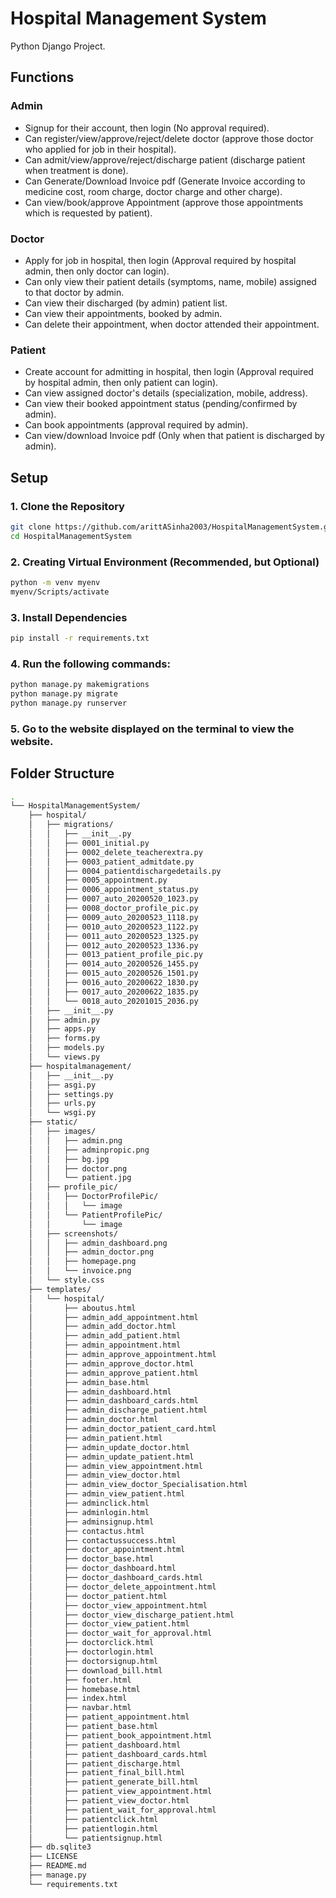 # Hospital Management System

Python Django Project.

## Functions

### Admin

- Signup for their account, then login (No approval required).
- Can register/view/approve/reject/delete doctor (approve those doctor who applied for job in their hospital).
- Can admit/view/approve/reject/discharge patient (discharge patient when treatment is done).
- Can Generate/Download Invoice pdf (Generate Invoice according to medicine cost, room charge, doctor charge and other charge).
- Can view/book/approve Appointment (approve those appointments which is requested by patient).

### Doctor

- Apply for job in hospital, then login (Approval required by hospital admin, then only doctor can login).
- Can only view their patient details (symptoms, name, mobile) assigned to that doctor by admin.
- Can view their discharged (by admin) patient list.
- Can view their appointments, booked by admin.
- Can delete their appointment, when doctor attended their appointment.

### Patient

- Create account for admitting in hospital, then login (Approval required by hospital admin, then only patient can login).
- Can view assigned doctor's details (specialization, mobile, address).
- Can view their booked appointment status (pending/confirmed by admin).
- Can book appointments (approval required by admin).
- Can view/download Invoice pdf (Only when that patient is discharged by admin).

## Setup

### 1. Clone the Repository
```bash
git clone https://github.com/arittASinha2003/HospitalManagementSystem.git
cd HospitalManagementSystem
```

### 2. Creating Virtual Environment (Recommended, but Optional)
```bash
python -m venv myenv
myenv/Scripts/activate
```

### 3. Install Dependencies
```bash
pip install -r requirements.txt
```

### 4. Run the following commands:
```bash
python manage.py makemigrations
python manage.py migrate
python manage.py runserver
```

### 5. Go to the website displayed on the terminal to view the website.

## Folder Structure

```bash
.
└── HospitalManagementSystem/
    ├── hospital/
    │   ├── migrations/
    │   │   ├── __init__.py
    │   │   ├── 0001_initial.py
    │   │   ├── 0002_delete_teacherextra.py
    │   │   ├── 0003_patient_admitdate.py
    │   │   ├── 0004_patientdischargedetails.py
    │   │   ├── 0005_appointment.py
    │   │   ├── 0006_appointment_status.py
    │   │   ├── 0007_auto_20200520_1023.py
    │   │   ├── 0008_doctor_profile_pic.py
    │   │   ├── 0009_auto_20200523_1118.py
    │   │   ├── 0010_auto_20200523_1122.py
    │   │   ├── 0011_auto_20200523_1325.py
    │   │   ├── 0012_auto_20200523_1336.py
    │   │   ├── 0013_patient_profile_pic.py
    │   │   ├── 0014_auto_20200526_1455.py
    │   │   ├── 0015_auto_20200526_1501.py
    │   │   ├── 0016_auto_20200622_1830.py
    │   │   ├── 0017_auto_20200622_1835.py
    │   │   └── 0018_auto_20201015_2036.py
    │   ├── __init__.py
    │   ├── admin.py
    │   ├── apps.py
    │   ├── forms.py
    │   ├── models.py
    │   └── views.py
    ├── hospitalmanagement/
    │   ├── __init__.py
    │   ├── asgi.py
    │   ├── settings.py
    │   ├── urls.py
    │   └── wsgi.py
    ├── static/
    │   ├── images/
    │   │   ├── admin.png
    │   │   ├── adminpropic.png
    │   │   ├── bg.jpg
    │   │   ├── doctor.png
    │   │   └── patient.jpg
    │   ├── profile_pic/
    │   │   ├── DoctorProfilePic/
    │   │   │   └── image
    │   │   └── PatientProfilePic/
    │   │       └── image
    │   ├── screenshots/
    │   │   ├── admin_dashboard.png
    │   │   ├── admin_doctor.png
    │   │   ├── homepage.png
    │   │   └── invoice.png
    │   └── style.css
    ├── templates/
    │   └── hospital/
    │       ├── aboutus.html
    │       ├── admin_add_appointment.html
    │       ├── admin_add_doctor.html
    │       ├── admin_add_patient.html
    │       ├── admin_appointment.html
    │       ├── admin_approve_appointment.html
    │       ├── admin_approve_doctor.html
    │       ├── admin_approve_patient.html
    │       ├── admin_base.html
    │       ├── admin_dashboard.html
    │       ├── admin_dashboard_cards.html
    │       ├── admin_discharge_patient.html
    │       ├── admin_doctor.html
    │       ├── admin_doctor_patient_card.html
    │       ├── admin_patient.html
    │       ├── admin_update_doctor.html
    │       ├── admin_update_patient.html
    │       ├── admin_view_appointment.html
    │       ├── admin_view_doctor.html
    │       ├── admin_view_doctor_Specialisation.html
    │       ├── admin_view_patient.html
    │       ├── adminclick.html
    │       ├── adminlogin.html
    │       ├── adminsignup.html
    │       ├── contactus.html
    │       ├── contactussuccess.html
    │       ├── doctor_appointment.html
    │       ├── doctor_base.html
    │       ├── doctor_dashboard.html
    │       ├── doctor_dashboard_cards.html
    │       ├── doctor_delete_appointment.html
    │       ├── doctor_patient.html
    │       ├── doctor_view_appointment.html
    │       ├── doctor_view_discharge_patient.html
    │       ├── doctor_view_patient.html
    │       ├── doctor_wait_for_approval.html
    │       ├── doctorclick.html
    │       ├── doctorlogin.html
    │       ├── doctorsignup.html
    │       ├── download_bill.html
    │       ├── footer.html
    │       ├── homebase.html
    │       ├── index.html
    │       ├── navbar.html
    │       ├── patient_appointment.html
    │       ├── patient_base.html
    │       ├── patient_book_appointment.html
    │       ├── patient_dashboard.html
    │       ├── patient_dashboard_cards.html
    │       ├── patient_discharge.html
    │       ├── patient_final_bill.html
    │       ├── patient_generate_bill.html
    │       ├── patient_view_appointment.html
    │       ├── patient_view_doctor.html
    │       ├── patient_wait_for_approval.html
    │       ├── patientclick.html
    │       ├── patientlogin.html
    │       └── patientsignup.html
    ├── db.sqlite3
    ├── LICENSE
    ├── README.md
    ├── manage.py
    └── requirements.txt
```
